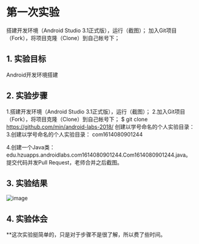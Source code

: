 # 第一次实验 
 
搭建开发环境（Android Studio 3.1正式版），运行（截图）；
加入Git项目（Fork），将项目克隆（Clone）到自己帐号下；
## 1. 实验目标
Android开发环境搭建
## 2. 实验步骤
1.搭建开发环境（Android Studio 3.1正式版），运行（截图）；
2.加入Git项目（Fork），将项目克隆（Clone）到自己帐号下；
$ git clone https://github.com/min/android-labs-2018/
创建以学号命名的个人实验目录：
3.创建以学号命名的个人实验目录：
com1614080901244

4.创建一个Java类：edu.hzuapps.androidlabs.com1614080901244.Com1614080901244.java。
 提交代码并发Pull Request，老师合并之后截图。


## 3. 实验结果
![image](https://github.com/xiamilin/android-labs-2018/blob/master/com1614080901244/com1614080901244.jpg)
## 4. 实验体会
**这次实验挺简单的，只是对于步骤不是很了解，所以费了些时间。

